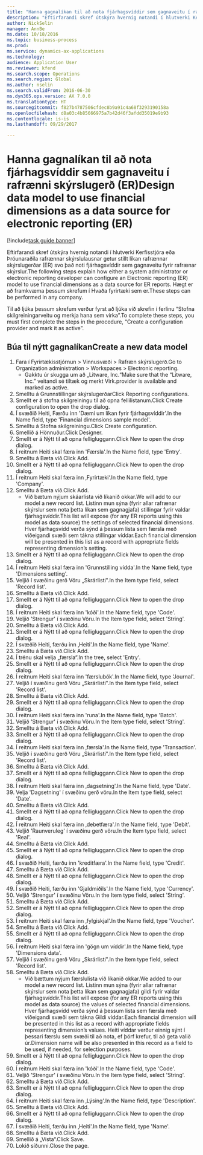 ```yaml
--- 
title: "Hanna gagnalíkan til að nota fjárhagsvíddir sem gagnaveitu í rafrænni skýrslugerð (ER)"
description: "Eftirfarandi skref útskýra hvernig notandi í hlutverki Kerfisstjóra eða Þróunaraðila rafrænnar skýrslulausnar getur stillt líkan rafrænnar skýrslugerðar (ER) svo það noti fjárhagsvíddir sem gagnaveitu fyrir rafrænar skýrslur."
author: NickSelin
manager: AnnBe
ms.date: 10/18/2016
ms.topic: business-process
ms.prod: 
ms.service: dynamics-ax-applications
ms.technology: 
audience: Application User
ms.reviewer: kfend
ms.search.scope: Operations
ms.search.region: Global
ms.author: nselin
ms.search.validFrom: 2016-06-30
ms.dyn365.ops.version: AX 7.0.0
ms.translationtype: HT
ms.sourcegitcommit: f827b4787506cfdec8b9a91c4a68f3293190158a
ms.openlocfilehash: d8a03c4b85666975a7b42d46f3afdd35019e9b93
ms.contentlocale: is-is
ms.lasthandoff: 09/29/2017

---
```

# <a name="design-data-model-to-use-financial-dimensions-as-a-data-source-for-electronic-reporting-er"></a><span data-ttu-id="576d6-103">Hanna gagnalíkan til að nota fjárhagsvíddir sem gagnaveitu í rafrænni skýrslugerð (ER)</span><span class="sxs-lookup"><span data-stu-id="576d6-103">Design data model to use financial dimensions as a data source for electronic reporting (ER)</span></span>

[!include[task guide banner](../../includes/task-guide-banner.md)]

<span data-ttu-id="576d6-104">Eftirfarandi skref útskýra hvernig notandi í hlutverki Kerfisstjóra eða Þróunaraðila rafrænnar skýrslulausnar getur stillt líkan rafrænnar skýrslugerðar (ER) svo það noti fjárhagsvíddir sem gagnaveitu fyrir rafrænar skýrslur.</span><span class="sxs-lookup"><span data-stu-id="576d6-104">The following steps explain how either a system administrator or electronic reporting developer can configure an Electronic reporting (ER) model to use financial dimensions as a data source for ER reports.</span></span> <span data-ttu-id="576d6-105">Hægt er að framkvæma þessum skrefum í Hvaða fyrirtæki sem er.</span><span class="sxs-lookup"><span data-stu-id="576d6-105">These steps can be performed in any company.</span></span>

<span data-ttu-id="576d6-106">Til að ljúka þessum skrefum verður fyrst að ljúka við skrefin í ferlinu “Stofna skilgreiningarveitu og merkja hana sem virka”.</span><span class="sxs-lookup"><span data-stu-id="576d6-106">To complete these steps, you must first complete the steps in the procedure, “Create a configuration provider and mark it as active”.</span></span>


## <a name="create-a-new-data-model"></a><span data-ttu-id="576d6-107">Búa til nýtt gagnalíkan</span><span class="sxs-lookup"><span data-stu-id="576d6-107">Create a new data model</span></span>
1. <span data-ttu-id="576d6-108">Fara í Fyrirtækisstjórnun > Vinnusvæði > Rafræn skýrslugerð.</span><span class="sxs-lookup"><span data-stu-id="576d6-108">Go to Organization administration > Workspaces > Electronic reporting.</span></span>
    * <span data-ttu-id="576d6-109">Gakktu úr skugga um að „Litware, Inc.“</span><span class="sxs-lookup"><span data-stu-id="576d6-109">Make sure that the “Litware, Inc.”</span></span> <span data-ttu-id="576d6-110">veitandi sé tiltæk og merkt Virk.</span><span class="sxs-lookup"><span data-stu-id="576d6-110">provider is available and marked as active.</span></span>  
2. <span data-ttu-id="576d6-111">Smelltu á Grunnstillingar skýrslugerðar</span><span class="sxs-lookup"><span data-stu-id="576d6-111">Click Reporting configurations.</span></span>
3. <span data-ttu-id="576d6-112">Smellt er á stofna skilgreiningu til að opna fellilistanum.</span><span class="sxs-lookup"><span data-stu-id="576d6-112">Click Create configuration to open the drop dialog.</span></span>
4. <span data-ttu-id="576d6-113">Í svæðið Heiti, Færðu inn 'Dæmi um líkan fyrir fjárhagsvíddir'.</span><span class="sxs-lookup"><span data-stu-id="576d6-113">In the Name field, type 'Financial dimensions sample model'.</span></span>
5. <span data-ttu-id="576d6-114">Smelltu á Stofna skilgreiningu.</span><span class="sxs-lookup"><span data-stu-id="576d6-114">Click Create configuration.</span></span>
6. <span data-ttu-id="576d6-115">Smellið á Hönnuður.</span><span class="sxs-lookup"><span data-stu-id="576d6-115">Click Designer.</span></span>
7. <span data-ttu-id="576d6-116">Smellt er á Nýtt til að opna felligluggann.</span><span class="sxs-lookup"><span data-stu-id="576d6-116">Click New to open the drop dialog.</span></span>
8. <span data-ttu-id="576d6-117">Í reitnum Heiti skal færa inn 'Færsla'.</span><span class="sxs-lookup"><span data-stu-id="576d6-117">In the Name field, type 'Entry'.</span></span>
9. <span data-ttu-id="576d6-118">Smelltu á Bæta við.</span><span class="sxs-lookup"><span data-stu-id="576d6-118">Click Add.</span></span>
10. <span data-ttu-id="576d6-119">Smellt er á Nýtt til að opna felligluggann.</span><span class="sxs-lookup"><span data-stu-id="576d6-119">Click New to open the drop dialog.</span></span>
11. <span data-ttu-id="576d6-120">Í reitnum Heiti skal færa inn ‚Fyrirtæki‘.</span><span class="sxs-lookup"><span data-stu-id="576d6-120">In the Name field, type 'Company'.</span></span>
12. <span data-ttu-id="576d6-121">Smelltu á Bæta við.</span><span class="sxs-lookup"><span data-stu-id="576d6-121">Click Add.</span></span>
    * <span data-ttu-id="576d6-122">Við bætum nýjum skáarlista við líkanið okkar.</span><span class="sxs-lookup"><span data-stu-id="576d6-122">We will add to our model a new record list.</span></span> <span data-ttu-id="576d6-123">Listinn mun sýna (fyrir allar rafrænar skýrslur sem nota þetta líkan sem gagnagjafa) stillingar fyrir valdar fjárhagsvíddir.</span><span class="sxs-lookup"><span data-stu-id="576d6-123">This list will expose (for any ER reports using this model as data source) the settings of selected financial dimensions.</span></span> <span data-ttu-id="576d6-124">Hver fjárhagsvídd verða sýnd á þessum lista sem færsla með viðeigandi svæði sem tákna stillingar víddar.</span><span class="sxs-lookup"><span data-stu-id="576d6-124">Each financial dimension will be presented in this list as a record with appropriate fields representing dimension’s setting.</span></span>  
13. <span data-ttu-id="576d6-125">Smellt er á Nýtt til að opna felligluggann.</span><span class="sxs-lookup"><span data-stu-id="576d6-125">Click New to open the drop dialog.</span></span>
14. <span data-ttu-id="576d6-126">Í reitnum Heiti skal færa inn 'Grunnstilling vídda'.</span><span class="sxs-lookup"><span data-stu-id="576d6-126">In the Name field, type 'Dimensions setting'.</span></span>
15. <span data-ttu-id="576d6-127">Veljið í svæðinu gerð Vöru „Skrárlisti".</span><span class="sxs-lookup"><span data-stu-id="576d6-127">In the Item type field, select 'Record list'.</span></span>
16. <span data-ttu-id="576d6-128">Smelltu á Bæta við.</span><span class="sxs-lookup"><span data-stu-id="576d6-128">Click Add.</span></span>
17. <span data-ttu-id="576d6-129">Smellt er á Nýtt til að opna felligluggann.</span><span class="sxs-lookup"><span data-stu-id="576d6-129">Click New to open the drop dialog.</span></span>
18. <span data-ttu-id="576d6-130">Í reitnum Heiti skal færa inn 'kóði'.</span><span class="sxs-lookup"><span data-stu-id="576d6-130">In the Name field, type 'Code'.</span></span>
19. <span data-ttu-id="576d6-131">Veljið 'Strengur' í svæðinu Vöru.</span><span class="sxs-lookup"><span data-stu-id="576d6-131">In the Item type field, select 'String'.</span></span>
20. <span data-ttu-id="576d6-132">Smelltu á Bæta við.</span><span class="sxs-lookup"><span data-stu-id="576d6-132">Click Add.</span></span>
21. <span data-ttu-id="576d6-133">Smellt er á Nýtt til að opna felligluggann.</span><span class="sxs-lookup"><span data-stu-id="576d6-133">Click New to open the drop dialog.</span></span>
22. <span data-ttu-id="576d6-134">Í svæðið Heiti, færðu inn ‚Heiti'.</span><span class="sxs-lookup"><span data-stu-id="576d6-134">In the Name field, type 'Name'.</span></span>
23. <span data-ttu-id="576d6-135">Smelltu á Bæta við.</span><span class="sxs-lookup"><span data-stu-id="576d6-135">Click Add.</span></span>
24. <span data-ttu-id="576d6-136">Í trénu skal velja „færsla“.</span><span class="sxs-lookup"><span data-stu-id="576d6-136">In the tree, select 'Entry'.</span></span>
25. <span data-ttu-id="576d6-137">Smellt er á Nýtt til að opna felligluggann.</span><span class="sxs-lookup"><span data-stu-id="576d6-137">Click New to open the drop dialog.</span></span>
26. <span data-ttu-id="576d6-138">Í reitnum Heiti skal færa inn 'færslubók'.</span><span class="sxs-lookup"><span data-stu-id="576d6-138">In the Name field, type 'Journal'.</span></span>
27. <span data-ttu-id="576d6-139">Veljið í svæðinu gerð Vöru „Skrárlisti".</span><span class="sxs-lookup"><span data-stu-id="576d6-139">In the Item type field, select 'Record list'.</span></span>
28. <span data-ttu-id="576d6-140">Smelltu á Bæta við.</span><span class="sxs-lookup"><span data-stu-id="576d6-140">Click Add.</span></span>
29. <span data-ttu-id="576d6-141">Smellt er á Nýtt til að opna felligluggann.</span><span class="sxs-lookup"><span data-stu-id="576d6-141">Click New to open the drop dialog.</span></span>
30. <span data-ttu-id="576d6-142">Í reitnum Heiti skal færa inn 'runa'.</span><span class="sxs-lookup"><span data-stu-id="576d6-142">In the Name field, type 'Batch'.</span></span>
31. <span data-ttu-id="576d6-143">Veljið 'Strengur' í svæðinu Vöru.</span><span class="sxs-lookup"><span data-stu-id="576d6-143">In the Item type field, select 'String'.</span></span>
32. <span data-ttu-id="576d6-144">Smelltu á Bæta við.</span><span class="sxs-lookup"><span data-stu-id="576d6-144">Click Add.</span></span>
33. <span data-ttu-id="576d6-145">Smellt er á Nýtt til að opna felligluggann.</span><span class="sxs-lookup"><span data-stu-id="576d6-145">Click New to open the drop dialog.</span></span>
34. <span data-ttu-id="576d6-146">Í reitnum Heiti skal færa inn ‚færsla'.</span><span class="sxs-lookup"><span data-stu-id="576d6-146">In the Name field, type 'Transaction'.</span></span>
35. <span data-ttu-id="576d6-147">Veljið í svæðinu gerð Vöru „Skrárlisti".</span><span class="sxs-lookup"><span data-stu-id="576d6-147">In the Item type field, select 'Record list'.</span></span>
36. <span data-ttu-id="576d6-148">Smelltu á Bæta við.</span><span class="sxs-lookup"><span data-stu-id="576d6-148">Click Add.</span></span>
37. <span data-ttu-id="576d6-149">Smellt er á Nýtt til að opna felligluggann.</span><span class="sxs-lookup"><span data-stu-id="576d6-149">Click New to open the drop dialog.</span></span>
38. <span data-ttu-id="576d6-150">Í reitnum Heiti skal færa inn ‚dagsetning'.</span><span class="sxs-lookup"><span data-stu-id="576d6-150">In the Name field, type 'Date'.</span></span>
39. <span data-ttu-id="576d6-151">Velja 'Dagsetning' í svæðinu gerð vöru.</span><span class="sxs-lookup"><span data-stu-id="576d6-151">In the Item type field, select 'Date'.</span></span>
40. <span data-ttu-id="576d6-152">Smelltu á Bæta við.</span><span class="sxs-lookup"><span data-stu-id="576d6-152">Click Add.</span></span>
41. <span data-ttu-id="576d6-153">Smellt er á Nýtt til að opna felligluggann.</span><span class="sxs-lookup"><span data-stu-id="576d6-153">Click New to open the drop dialog.</span></span>
42. <span data-ttu-id="576d6-154">Í reitnum Heiti skal færa inn ‚debetfæra'.</span><span class="sxs-lookup"><span data-stu-id="576d6-154">In the Name field, type 'Debit'.</span></span>
43. <span data-ttu-id="576d6-155">Veljið 'Raunveruleg' í svæðinu gerð vöru.</span><span class="sxs-lookup"><span data-stu-id="576d6-155">In the Item type field, select 'Real'.</span></span>
44. <span data-ttu-id="576d6-156">Smelltu á Bæta við.</span><span class="sxs-lookup"><span data-stu-id="576d6-156">Click Add.</span></span>
45. <span data-ttu-id="576d6-157">Smellt er á Nýtt til að opna felligluggann.</span><span class="sxs-lookup"><span data-stu-id="576d6-157">Click New to open the drop dialog.</span></span>
46. <span data-ttu-id="576d6-158">Í svæðið Heiti, færðu inn 'kreditfæra'.</span><span class="sxs-lookup"><span data-stu-id="576d6-158">In the Name field, type 'Credit'.</span></span>
47. <span data-ttu-id="576d6-159">Smelltu á Bæta við.</span><span class="sxs-lookup"><span data-stu-id="576d6-159">Click Add.</span></span>
48. <span data-ttu-id="576d6-160">Smellt er á Nýtt til að opna felligluggann.</span><span class="sxs-lookup"><span data-stu-id="576d6-160">Click New to open the drop dialog.</span></span>
49. <span data-ttu-id="576d6-161">Í svæðið Heiti, færðu inn 'Gjaldmiðils'.</span><span class="sxs-lookup"><span data-stu-id="576d6-161">In the Name field, type 'Currency'.</span></span>
50. <span data-ttu-id="576d6-162">Veljið 'Strengur' í svæðinu Vöru.</span><span class="sxs-lookup"><span data-stu-id="576d6-162">In the Item type field, select 'String'.</span></span>
51. <span data-ttu-id="576d6-163">Smelltu á Bæta við.</span><span class="sxs-lookup"><span data-stu-id="576d6-163">Click Add.</span></span>
52. <span data-ttu-id="576d6-164">Smellt er á Nýtt til að opna felligluggann.</span><span class="sxs-lookup"><span data-stu-id="576d6-164">Click New to open the drop dialog.</span></span>
53. <span data-ttu-id="576d6-165">Í reitnum Heiti skal færa inn ‚fylgiskjal'.</span><span class="sxs-lookup"><span data-stu-id="576d6-165">In the Name field, type 'Voucher'.</span></span>
54. <span data-ttu-id="576d6-166">Smelltu á Bæta við.</span><span class="sxs-lookup"><span data-stu-id="576d6-166">Click Add.</span></span>
55. <span data-ttu-id="576d6-167">Smellt er á Nýtt til að opna felligluggann.</span><span class="sxs-lookup"><span data-stu-id="576d6-167">Click New to open the drop dialog.</span></span>
56. <span data-ttu-id="576d6-168">Í reitnum Heiti skal færa inn 'gögn um víddir'.</span><span class="sxs-lookup"><span data-stu-id="576d6-168">In the Name field, type 'Dimensions data'.</span></span>
57. <span data-ttu-id="576d6-169">Veljið í svæðinu gerð Vöru „Skrárlisti".</span><span class="sxs-lookup"><span data-stu-id="576d6-169">In the Item type field, select 'Record list'.</span></span>
58. <span data-ttu-id="576d6-170">Smelltu á Bæta við.</span><span class="sxs-lookup"><span data-stu-id="576d6-170">Click Add.</span></span>
    * <span data-ttu-id="576d6-171">Við bættum nýjum færslulista við líkanið okkar.</span><span class="sxs-lookup"><span data-stu-id="576d6-171">We added to our model a new record list.</span></span> <span data-ttu-id="576d6-172">Listinn mun sýna (fyrir allar rafrænar skýrslur sem nota þetta líkan sem gagnagjafa) gildi fyrir valdar fjárhagsvíddir.</span><span class="sxs-lookup"><span data-stu-id="576d6-172">This list will expose (for any ER reports using this model as data source) the values of selected financial dimensions.</span></span> <span data-ttu-id="576d6-173">Hver fjárhagsvídd verða sýnd á þessum lista sem færsla með viðeigandi svæði sem tákna Gildi víddar.</span><span class="sxs-lookup"><span data-stu-id="576d6-173">Each financial dimension will be presented in this list as a record with appropriate fields representing dimension’s values.</span></span> <span data-ttu-id="576d6-174">Heiti víddar verður einnig sýnt í þessari færslu sem svæði til að nota, ef þörf krefur, til að geta valið úr.</span><span class="sxs-lookup"><span data-stu-id="576d6-174">Dimension name will be also presented in this record as a field to be used, if needed, for selection purposes.</span></span>  
59. <span data-ttu-id="576d6-175">Smellt er á Nýtt til að opna felligluggann.</span><span class="sxs-lookup"><span data-stu-id="576d6-175">Click New to open the drop dialog.</span></span>
60. <span data-ttu-id="576d6-176">Í reitnum Heiti skal færa inn 'kóði'.</span><span class="sxs-lookup"><span data-stu-id="576d6-176">In the Name field, type 'Code'.</span></span>
61. <span data-ttu-id="576d6-177">Veljið 'Strengur' í svæðinu Vöru.</span><span class="sxs-lookup"><span data-stu-id="576d6-177">In the Item type field, select 'String'.</span></span>
62. <span data-ttu-id="576d6-178">Smelltu á Bæta við.</span><span class="sxs-lookup"><span data-stu-id="576d6-178">Click Add.</span></span>
63. <span data-ttu-id="576d6-179">Smellt er á Nýtt til að opna felligluggann.</span><span class="sxs-lookup"><span data-stu-id="576d6-179">Click New to open the drop dialog.</span></span>
64. <span data-ttu-id="576d6-180">Í reitnum Heiti skal færa inn ‚Lýsing'.</span><span class="sxs-lookup"><span data-stu-id="576d6-180">In the Name field, type 'Description'.</span></span>
65. <span data-ttu-id="576d6-181">Smelltu á Bæta við.</span><span class="sxs-lookup"><span data-stu-id="576d6-181">Click Add.</span></span>
66. <span data-ttu-id="576d6-182">Smellt er á Nýtt til að opna felligluggann.</span><span class="sxs-lookup"><span data-stu-id="576d6-182">Click New to open the drop dialog.</span></span>
67. <span data-ttu-id="576d6-183">Í svæðið Heiti, færðu inn ‚Heiti'.</span><span class="sxs-lookup"><span data-stu-id="576d6-183">In the Name field, type 'Name'.</span></span>
68. <span data-ttu-id="576d6-184">Smelltu á Bæta við.</span><span class="sxs-lookup"><span data-stu-id="576d6-184">Click Add.</span></span>
69. <span data-ttu-id="576d6-185">Smellið á „Vista“.</span><span class="sxs-lookup"><span data-stu-id="576d6-185">Click Save.</span></span>
70. <span data-ttu-id="576d6-186">Lokið síðunni.</span><span class="sxs-lookup"><span data-stu-id="576d6-186">Close the page.</span></span>


